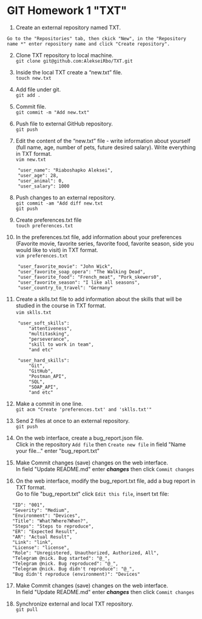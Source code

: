 # GIT Homework 1 "TXT"

1. Create an external repository named TXT.  
```   
Go to the "Repositories" tab, then ckick "New", in the "Repository name *" enter repository name and click "Create repository".   
```

2. Clone TXT repository to local machine.  
`git clone git@github.com:AlekseiRbo/TXT.git` 

3. Inside the local TXT create a “new.txt” file.  
`touch new.txt`

4. Add file under git.  
`git add .`

5. Commit file.  
`git commit -m "Add new.txt"`

6. Push file to external GitHub repository.  
`git push`  

7. Edit the content of the “new.txt” file - write information about yourself (full name, age, number of pets, future desired salary). Write everything in TXT format.  
`vim new.txt`  
```
	"user_name": "Riaboshapko Aleksei",
	"user_age": 28,
	"user_animal": 0,
	"user_salary": 1000
```
8. Push changes to an external repository.  
`git commit -am "Add diff new.txt`  
`git push`  

9. Create preferences.txt file  
`touch preferences.txt`  

10. In the preferences.txt file, add information about your preferences (Favorite movie, favorite series, favorite food, favorite season, side you would like to visit) in TXT format.  
`vim preferences.txt`  
```
	"user_favorite_movie": "John Wick",
	"user_favorite_soap_opera": "The Walking Dead",
	"user_favorite_food": "French_meat", "Pork_skewers0",
	"user_favorite_season": "I like all seasons",
	"user_country_to_travel": "Germany"
```  

11. Create a sklls.txt file to add information about the skills that will be studied in the course in TXT format.  
`vim sklls.txt`  
```
	"user_soft_skills":
		"attentiveness", 
		"multitasking", 
		"perseverance", 
		"skill to work in team",
		"and etc"

	"user_hard_skills":
		"Git", 
		"GitHub", 
		"Postman_API", 
		"SQL", 
		"SOAP_API", 
		"and etc"
```  
12. Make a commit in one line.    
`git acm "Create 'preferences.txt' and 'sklls.txt'"`  

13.  Send 2 files at once to an external repository.   
`git push`  

14. On the web interface, create a bug_report.json file.  
Click in the repository `Add file` then `Create new file` in field "Name your file..." enter "bug_report.txt"  

15. Make Commit changes (save) changes on the web interface.  
In field "Update README.md" enter ***changes*** then click `Commit changes`  

16. On the web interface, modify the bug_report.txt file, add a bug report in TXT format.  
Go to file "bug_report.txt" click `Edit this file`, insert txt file:  
```
  "ID": "001",
  "Severity": "Medium",
  "Environment": "Devices",
  "Title": "What?Where?When?",
  "Steps": "Steps to reproduce",
  "ER": "Expected Result",
  "AR": "Actual Result",
  "Link": "link",
  "License": "license",
  "Role": "Unregistered, Unauthorized, Authorized, All",
  "Telegram @nick. Bug started": "@_",
  "Telegram @nick. Bug reproduced": "@_",
  "Telegram @nick. Bug didn't reproduce": "@_",
  "Bug didn't reproduce (environment)": "Devices"
```

17. Make Commit changes (save) changes on the web interface.  
In field "Update README.md" enter ***changes*** then click `Commit changes`  

18. Synchronize external and local TXT repository.  
`git pull`
